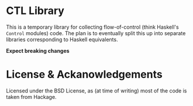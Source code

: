 # CTL Library

This is a temporary library for collecting flow-of-control (think Haskell's `Control` modules) code.
The plan is to eventually split this up into separate libraries corresponding to Haskell equivalents.

**Expect breaking changes**

# License & Ackanowledgements

Licensed under the BSD License, as (at time of writing) most of the code is taken from Hackage.
